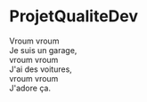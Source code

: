# ProjetQualiteDev
Vroum vroum\
Je suis un garage,\
vroum vroum\
J'ai des voitures,\
vroum vroum \
J'adore ça.
